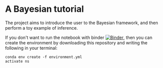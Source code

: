 # A Bayesian tutorial
The project aims to introduce the user to the Bayesian framework, and then perform a toy example of inference.

If you don't want to run the notebook with binder [![Binder](https://mybinder.org/badge_logo.svg)](https://mybinder.org/v2/gh/teokem/project-work-2018-ndsim/master?filepath=Nested_Sampling.ipynb), then you can create the environment by downloading this repository and writing the following in your terminal:

~~~
conda env create -f environment.yml
activate ns
~~~

